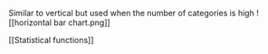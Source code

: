 Similar to vertical but used when the number of categories is high
![[horizontal bar chart.png]]

[[Statistical functions]]